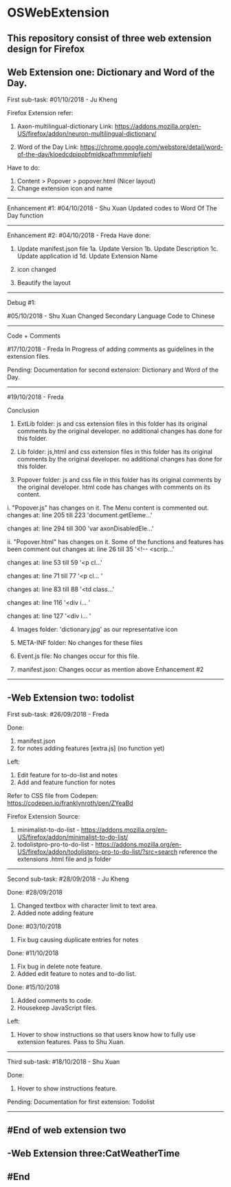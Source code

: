 # OSWebExtension
This repository consist of three web extension design for Firefox 
-------------------------------------------------------------------------------------------------------------
Web Extension one: Dictionary and Word of the Day.
-------------------------------------------------------------------------------------------------------------
First sub-task:
#01/10/2018 - Ju Kheng

Firefox Extension refer:
1. Axon-multilingual-dictionary 
Link: https://addons.mozilla.org/en-US/firefox/addon/neuron-multilingual-dictionary/ 
  
2. Word of the Day 
Link: https://chrome.google.com/webstore/detail/word-of-the-day/kloedcdpipobfmidkoafhmmmlpfjjehl 

Have to do:
1. Content > Popover > popover.html (Nicer layout)
2. Change extension icon and name

------------------------------------------------------------------------------------------------------------
Enhancement #1:
#04/10/2018 - Shu Xuan 
Updated codes to Word Of The Day function

-----------------------------------------------------------------------------------------------------------

Enhancement #2: 
#04/10/2018 - Freda
Have done: 
1. Update manifest.json file 
1a. Update Version 
1b. Update Description 
1c. Update application id
1d. Update Extension Name

2. icon changed
3. Beautify the  layout 

-----------------------------------------------------------------------------------------------------------
Debug #1:

#05/10/2018 - Shu Xuan 
Changed Secondary Language Code to Chinese

-----------------------------------------------------------------------------------------------------------
Code + Comments 

#17/10/2018 - Freda
In Progress of adding comments as guidelines in the extension files. 

Pending: Documentation for second extension: Dictionary and Word of the Day.

-----------------------------------------------------------------------------------------------------------
#19/10/2018 - Freda

Conclusion

1. ExtLib folder: 
js and css extension files in this folder has its original comments by the original developer.
no additional changes has done for this folder.

2. Lib folder: 
js,html and css extension files in this folder has its original comments by the original developer.
no additional changes has done for this folder.

3. Popover folder: 
js and css file in this folder has its original comments by the original developer.
html code has changes with comments on its content. 

i. "Popover.js" has changes on it. The Menu content is commented out.
changes at: line 205 till 223 'document.getEleme...'

changes at: line 294 till 300 'var axonDisabledEle...'

ii. "Popover.html" has changes on it. Some of the functions and features has been comment out
changes at: line 26 till 35 '<!-- <scrip...'

changes at: line 53 till 59 '<p cl...'

changes at: line 71 till 77 '<p cl... '

changes at: line 83 till 88 '<tr><td class...'

changes at: line 116 '<div i... '

changes at: line 127 '<div i... '


4. Images folder: 
'dictionary.jpg' as our representative icon

5. META-INF folder: 
No changes for these files 

6. Event.js file: 
No changes occur for this file.

7. manifest.json: 
Changes occur as mention above Enhancement #2

-----------------------------------------------------------------------------------------------------------
-Web Extension two: todolist
-------------------------------------------------------------------------------------------------------------
First sub-task: #26/09/2018 - Freda

Done: 
1. manifest.json
2. for notes adding features [extra.js] (no function yet)

Left:
1. Edit feature for to-do-list and notes
2. Add and feature function for notes

Refer to CSS file from Codepen:
https://codepen.io/franklynroth/pen/ZYeaBd

Firefox Extension Source: 
1. minimalist-to-do-list - https://addons.mozilla.org/en-US/firefox/addon/minimalist-to-do-list/
2. todolistpro-pro-to-do-list - https://addons.mozilla.org/en-US/firefox/addon/todolistpro-pro-to-do-list/?src=search
reference the extensions .html file and js folder

-------------------------------------------------------------------------------------------------------------
Second sub-task: #28/09/2018 - Ju Kheng

Done: #28/09/2018
1. Changed textbox with character limit to text area.
2. Added note adding feature

Done: #03/10/2018
1. Fix bug causing duplicate entries for notes

Done: #11/10/2018
1. Fix bug in delete note feature. 
2. Added edit feature to notes and to-do list.

Done: #15/10/2018
1. Added comments to code.
2. Housekeep JavaScript files.

Left: 
1. Hover to show instructions so that users know how to fully use extension features. Pass to Shu Xuan.

----------------------------------------------------------------------------------------------------------
Third sub-task: #18/10/2018 - Shu Xuan

Done:
1. Hover to show instructions feature. 

Pending: Documentation for first extension: Todolist

-----------------------------------------------------------------------------------------------------------

#End of web extension two
-----------------------------------------------------------------------------------------------------------
-Web Extension three:CatWeatherTime
-----------------------------------------------------------------------------------------------------------
#End
---------------------------------------------------------------------------------------------------------

